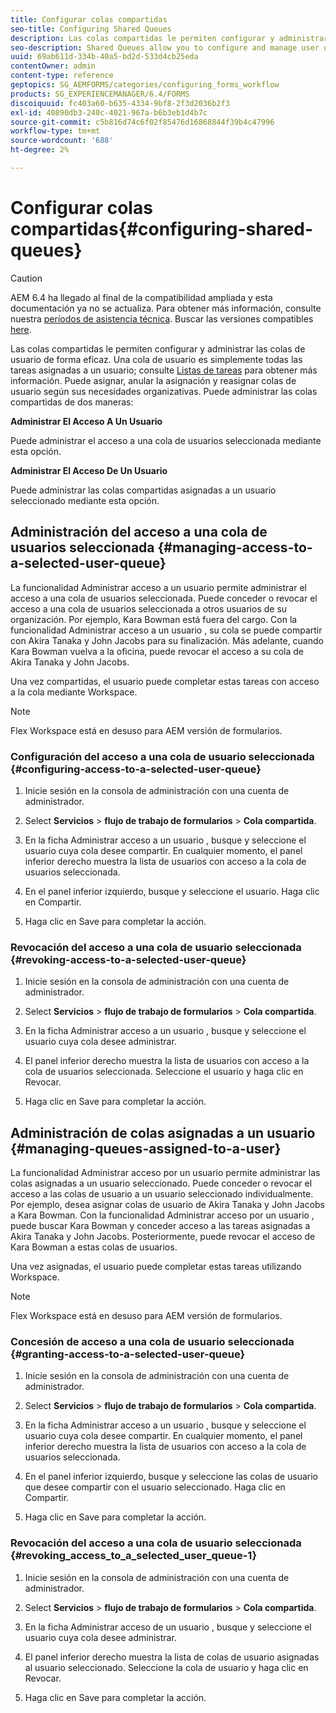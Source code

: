 ```yaml
---
title: Configurar colas compartidas
seo-title: Configuring Shared Queues
description: Las colas compartidas le permiten configurar y administrar las colas de usuario de forma eficaz. Obtenga información sobre cómo configurar colas compartidas.
seo-description: Shared Queues allow you to configure and manage user queues effectively. Learn how to configure shared queues.
uuid: 69ab611d-334b-40a5-bd2d-533d4cb25eda
contentOwner: admin
content-type: reference
geptopics: SG_AEMFORMS/categories/configuring_forms_workflow
products: SG_EXPERIENCEMANAGER/6.4/FORMS
discoiquuid: fc403a60-b635-4334-9bf8-2f3d2036b2f3
exl-id: 40890db3-240c-4021-967a-b6b3eb1d4b7c
source-git-commit: c5b816d74c6f02f85476d16868844f39b4c47996
workflow-type: tm+mt
source-wordcount: '688'
ht-degree: 2%

---
```


# Configurar colas compartidas{#configuring-shared-queues}

>[!CAUTION]
>
>AEM 6.4 ha llegado al final de la compatibilidad ampliada y esta documentación ya no se actualiza. Para obtener más información, consulte nuestra [períodos de asistencia técnica](https://helpx.adobe.com/es/support/programs/eol-matrix.html). Buscar las versiones compatibles [here](https://experienceleague.adobe.com/docs/).

Las colas compartidas le permiten configurar y administrar las colas de usuario de forma eficaz. Una cola de usuario es simplemente todas las tareas asignadas a un usuario; consulte [Listas de tareas](https://help.adobe.com/en_US/livecycle/11.0/WorkspaceHelp/WS92d06802c76abadb-2b6ab502126beb6ba2f-7ffc.2.html) para obtener más información. Puede asignar, anular la asignación y reasignar colas de usuario según sus necesidades organizativas. Puede administrar las colas compartidas de dos maneras:

**Administrar El Acceso A Un Usuario**

Puede administrar el acceso a una cola de usuarios seleccionada mediante esta opción.

**Administrar El Acceso De Un Usuario**

Puede administrar las colas compartidas asignadas a un usuario seleccionado mediante esta opción.

## Administración del acceso a una cola de usuarios seleccionada {#managing-access-to-a-selected-user-queue}

La funcionalidad Administrar acceso a un usuario permite administrar el acceso a una cola de usuarios seleccionada. Puede conceder o revocar el acceso a una cola de usuarios seleccionada a otros usuarios de su organización. Por ejemplo, Kara Bowman está fuera del cargo. Con la funcionalidad Administrar acceso a un usuario , su cola se puede compartir con Akira Tanaka y John Jacobs para su finalización. Más adelante, cuando Kara Bowman vuelva a la oficina, puede revocar el acceso a su cola de Akira Tanaka y John Jacobs.

Una vez compartidas, el usuario puede completar estas tareas con acceso a la cola mediante Workspace.

>[!NOTE]
>
>Flex Workspace está en desuso para AEM versión de formularios.

### Configuración del acceso a una cola de usuario seleccionada {#configuring-access-to-a-selected-user-queue}

1. Inicie sesión en la consola de administración con una cuenta de administrador.
1. Select **Servicios** > **flujo de trabajo de formularios** > **Cola compartida**.

1. En la ficha Administrar acceso a un usuario , busque y seleccione el usuario cuya cola desee compartir. En cualquier momento, el panel inferior derecho muestra la lista de usuarios con acceso a la cola de usuarios seleccionada.
1. En el panel inferior izquierdo, busque y seleccione el usuario. Haga clic en Compartir.
1. Haga clic en Save para completar la acción.

### Revocación del acceso a una cola de usuario seleccionada {#revoking-access-to-a-selected-user-queue}

1. Inicie sesión en la consola de administración con una cuenta de administrador.
1. Select **Servicios** > **flujo de trabajo de formularios** > **Cola compartida**.

1. En la ficha Administrar acceso a un usuario , busque y seleccione el usuario cuya cola desee administrar.
1. El panel inferior derecho muestra la lista de usuarios con acceso a la cola de usuarios seleccionada. Seleccione el usuario y haga clic en Revocar.
1. Haga clic en Save para completar la acción.

## Administración de colas asignadas a un usuario {#managing-queues-assigned-to-a-user}

La funcionalidad Administrar acceso por un usuario permite administrar las colas asignadas a un usuario seleccionado. Puede conceder o revocar el acceso a las colas de usuario a un usuario seleccionado individualmente. Por ejemplo, desea asignar colas de usuario de Akira Tanaka y John Jacobs a Kara Bowman. Con la funcionalidad Administrar acceso por un usuario , puede buscar Kara Bowman y conceder acceso a las tareas asignadas a Akira Tanaka y John Jacobs. Posteriormente, puede revocar el acceso de Kara Bowman a estas colas de usuarios.

Una vez asignadas, el usuario puede completar estas tareas utilizando Workspace.

>[!NOTE]
>
>Flex Workspace está en desuso para AEM versión de formularios.

### Concesión de acceso a una cola de usuario seleccionada {#granting-access-to-a-selected-user-queue}

1. Inicie sesión en la consola de administración con una cuenta de administrador.
1. Select **Servicios** > **flujo de trabajo de formularios** > **Cola compartida**.

1. En la ficha Administrar acceso a un usuario , busque y seleccione el usuario cuya cola desee compartir. En cualquier momento, el panel inferior derecho muestra la lista de usuarios con acceso a la cola de usuarios seleccionada.
1. En el panel inferior izquierdo, busque y seleccione las colas de usuario que desee compartir con el usuario seleccionado. Haga clic en Compartir.
1. Haga clic en Save para completar la acción.

### Revocación del acceso a una cola de usuario seleccionada {#revoking_access_to_a_selected_user_queue-1}

1. Inicie sesión en la consola de administración con una cuenta de administrador.
1. Select **Servicios** > **flujo de trabajo de formularios** > **Cola compartida**.

1. En la ficha Administrar acceso de un usuario , busque y seleccione el usuario cuya cola desee administrar.
1. El panel inferior derecho muestra la lista de colas de usuario asignadas al usuario seleccionado. Seleccione la cola de usuario y haga clic en Revocar.
1. Haga clic en Save para completar la acción.
